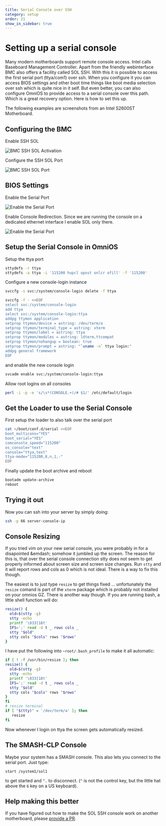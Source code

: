 ```yaml
---
title: Serial Console over SSH
category: setup
order: 21
show_in_sidebar: true
---
```


# Setting up a serial console

Many modern motherboards support remote console access. Intel calls Baseboard Management Controller. Apart from the friendly webinterface BMC also offers a facility called SOL SSH. With this
it is possible to access the first serial port (ttya/com1) over ssh. When you configure it you can access BIOS settings and other boot time things like boot media selection over ssh which is quite nice in it self. But even better, you can also configure OmniOS to provide access to a serial console over this path. Which is a great recovery option. Here is how to set this up.

The following examples are screenshots from an Intel S2600ST Motherboard.

## Configuring the BMC

Enable SSH SOL

![BMC SSH SOL Activation](../assets/images/sc-bmc1.png)

Configure the SSH SOL Port

![BMC SSH SOL Port](../assets/images/sc-bmc2.png)

## BIOS Settings

Enable the Serial Port

![Enable the Serial Port](../assets/images/sc-bios1.png)

Enable Console Redirection. Since we are running the console on a
dedicated ethernet interface I enable SOL only there.

![Enable the Serial Port](../assets/images/sc-bios2.png)

## Setup the Serial Console in OmniOS

Setup the ttya port

```bash
sttydefs -r ttya
sttydefs -a ttya -i '115200 hupcl opost onlcr ofill' -f '115200'
```

Configure a new console-login instance

```bash
svccfg -s svc:/system/console-login delete -f ttya

svccfg -f - <<EOF
select svc:/system/console-login
add ttya
select svc:/system/console-login:ttya
addpg ttymon application
setprop ttymon/device = astring: /dev/term/a
setprop ttymon/terminal_type = astring: xterm
setprop ttymon/label = astring: ttya
setprop ttymon/modules = astring: ldterm,ttcompat
setprop ttymon/nohangup = boolean: true
setprop ttymon/prompt = astring: "`uname -n` ttya login:"
addpg general framework
EOF
```

and enable the new console login

```bash
svcadm enable svc:/system/console-login:ttya
```
Allow root logins on all consoles

```bash
perl -i -p -e 's/\s*(CONSOLE.+)/# $1/' /etc/default/login
```

## Get the Loader to use the Serial Console

First setup the loader to also talk over the serial port

```bash
cat >/boot/conf.d/serial <<EOF
boot_multicons="YES"
boot_serial="YES"
comconsole_speed="115200"
os_console="text"
console="ttya,text"
ttya-mode="115200,8,n,1,-"
EOF
```

Finally update the boot archive and reboot

```bash
bootadm update-archive
reboot
```

## Trying it out

Now you can ssh into your server by simply doing:

```bash
ssh -p 66 server-console-ip
```

## Console Resizing

If you tried vim on your new serial console, you were probably in for a
disapointed &emdash; somehow it jumbled up the screen.  The reason for this is,
that over the serial console connection stty does not seem to get properly
informed about screen size and screen size changes.  Run `stty` and it will report rows and cols as
0 which is not ideal.  There is a way to fix this though.

The easiest is to just type `resize` to get things fixed ... unfortunately
the `resize` comand is part of the `xterm` package which is probably not
installed on your omnios GZ. There is another way though. If you are running
bash, a little shell function will do:

```bash
resize() {
  old=$(stty -g)
  stty -echo
  printf '\033[18t'
  IFS=';' read -d t _ rows cols _
  stty "$old"
  stty cols "$cols" rows "$rows"
}
```

I have put the following into `~root/.bash_profile` to make it all
automatic:

```bash
if [ ! -f /usr/bin/resize ]; then
resize() {
  old=$(stty -g)
  stty -echo
  printf '\033[18t'
  IFS=';' read -d t _ rows cols _
  stty "$old"
  stty cols "$cols" rows "$rows"
}
fi
# resize terminal
if [ "$(tty)" = '/dev/term/a' ]; then
   resize
fi
```

Now whenever I login on ttya the screen gets automatically resized.

## The SMASH-CLP Console

Maybe your system has a SMASH console. This also lets you connect to the
serial port. Just type:

```console
start /system1/sol1
```

to get started and `^.` to disconnect. (`^` is not the control key, but the
little hat above the `6` key on a US keyboard).

## Help making this better

If you have figured out how to make the SOL SSH console work on another
motherboard, please [provide a PR](https://github.com/omniosorg/omniosorg.github.io/edit/master/_docs/setup/serial_console.md).